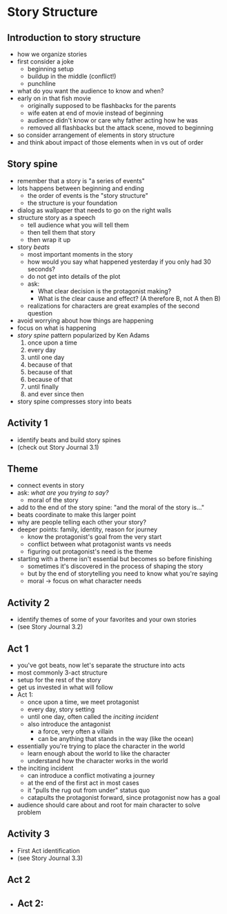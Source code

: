 # Story Structure

## Introduction to story structure
- how we organize stories
- first consider a joke
  - beginning setup
  - buildup in the middle (conflict!)
  - punchline
- what do you want the audience to know and when?
- early on in that fish movie
  - originally supposed to be flashbacks for the parents
  - wife eaten at end of movie instead of beginning
  - audience didn't know or care why father acting how he was
  - removed all flashbacks but the attack scene, moved to beginning
- so consider arrangement of elements in story structure
- and think about impact of those elements when in vs out of order

## Story spine
- remember that a story is "a series of events"
- lots happens between beginning and ending
  - the order of events is the "story structure"
  - the structure is your foundation
- dialog as wallpaper that needs to go on the right walls
- structure story as a speech
  - tell audience what you will tell them
  - then tell them that story
  - then wrap it up
- story _beats_
  - most important moments in the story
  - how would you say what happened yesterday if you only had 30 seconds?
  - do not get into details of the plot
  - ask:
    - What clear decision is the protagonist making?
    - What is the clear cause and effect? (A therefore B, not A then B)
  - realizations for characters are great examples of the second question
- avoid worrying about how things are happening
- focus on what is happening
- _story spine_ pattern popularized by Ken Adams
  1. once upon a time
  2. every day
  3. until one day
  4. because of that
  5. because of that
  6. because of that
  7. until finally
  8. and ever since then
- story spine compresses story into beats

## Activity 1
- identify beats and build story spines
- (check out Story Journal 3.1)

## Theme
- connect events in story
- ask: _what are you trying to say?_
  - moral of the story
- add to the end of the story spine: "and the moral of the story is..."
- beats coordinate to make this larger point
- why are people telling each other your story?
- deeper points: family, identity, reason for journey
  - know the protagonist's goal from the very start
  - conflict between what protagonist wants vs needs
  - figuring out protagonist's need is the theme
- starting with a theme isn't essential but becomes so before finishing
  - sometimes it's discovered in the process of shaping the story
  - but by the end of storytelling you need to know what you're saying
  - moral -> focus on what character needs

## Activity 2
- identify themes of some of your favorites and your own stories
- (see Story Journal 3.2)

## Act 1
- you've got beats, now let's separate the structure into acts
- most commonly 3-act structure
- setup for the rest of the story
- get us invested in what will follow
- Act 1:
  - once upon a time, we meet protagonist
  - every day, story setting
  - until one day, often called the _inciting incident_
  - also introduce the antagonist
    - a force, very often a villain
    - can be anything that stands in the way (like the ocean)
- essentially you're trying to place the character in the world
  - learn enough about the world to like the character
  - understand how the character works in the world
- the inciting incident
  - can introduce a conflict motivating a journey
  - at the end of the first act in most cases
  - it "pulls the rug out from under" status quo
  - catapults the protagonist forward, since protagonist now has a goal
- audience should care about and root for main character to solve problem

## Activity 3
- First Act identification
- (see Story Journal 3.3)

## Act 2
- Act 2:
  -
